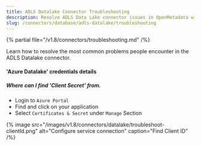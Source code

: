 ```yaml
---
title: ADLS Datalake Connector Troubleshooting
description: Resolve ADLS Data Lake connector issues in OpenMetadata with expert troubleshooting guides, common fixes, and step-by-step solutions for seamless integration.
slug: /connectors/database/adls-datalake/troubleshooting
---
```


{% partial file="/v1.8/connectors/troubleshooting.md" /%}

Learn how to resolve the most common problems people encounter in the ADLS Datalake connector.

#### **'Azure Datalake'** credentials details

##### Where can I find 'Client Secret' from.

- Login to `Azure Portal`
- Find and click on your application 
- Select `Certificates & Secret` under `Manage` Section

{% image
src="/images/v1.8/connectors/datalake/troubleshoot-clientId.png"
alt="Configure service connection"
caption="Find Client ID" /%}

